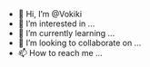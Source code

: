 - 👋 Hi, I’m @Vokiki
- 👀 I’m interested in ...
- 🌱 I’m currently learning ...
- 💞️ I’m looking to collaborate on ...
- 📫 How to reach me ...

<!---
Vokiki/Vokiki is a ✨ special ✨ repository because its `README.md` (this file) appears on your GitHub profile.
You can click the Preview link to take a look at your changes.
--->
